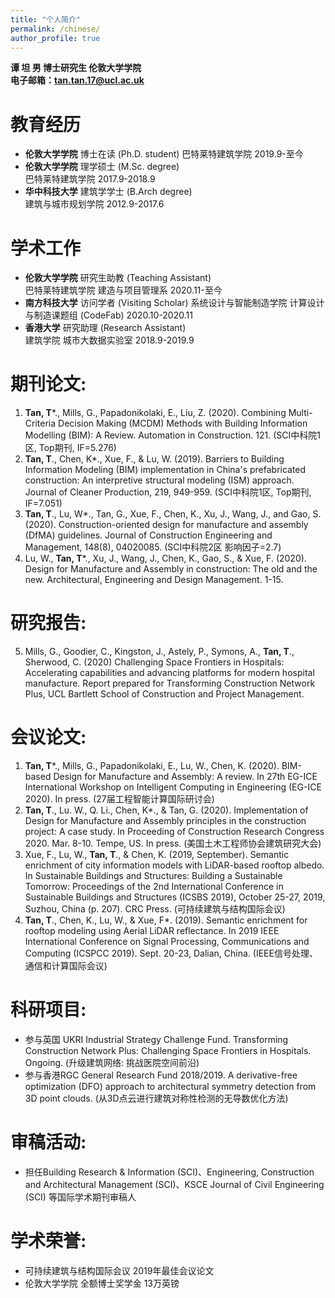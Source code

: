 ```yaml
---
title: "个人简介"
permalink: /chinese/
author_profile: true
---
```



**谭 坦 男 博士研究生 伦敦大学学院**  
**电子邮箱：tan.tan.17@ucl.ac.uk**

# 教育经历
* **伦敦大学学院** 博士在读 (Ph.D. student)
巴特莱特建筑学院 2019.9-至今<br>    
* **伦敦大学学院** 理学硕士 (M.Sc. degree)                                                                                     
巴特莱特建筑学院 2017.9-2018.9<br>
* **华中科技大学** 建筑学学士 (B.Arch degree)
<br>建筑与城市规划学院 2012.9-2017.6<br>                                                                                                                               

# 学术工作
* **伦敦大学学院** 研究生助教 (Teaching Assistant)                                                                                                                  
巴特莱特建筑学院 建造与项目管理系 2020.11-至今<br>    
* **南方科技大学** 访问学者 (Visiting Scholar)
系统设计与智能制造学院 计算设计与制造课题组 (CodeFab) 2020.10-2020.11<br>
* **香港大学** 研究助理 (Research Assistant)                                                                                                                     
建筑学院 城市大数据实验室 2018.9-2019.9<br>          

# 期刊论文: 
1.	**Tan, T***., Mills, G., Papadonikolaki, E., Liu, Z. (2020). Combining Multi-Criteria Decision Making (MCDM) Methods with Building Information Modelling (BIM): A Review. Automation in Construction. 121. (SCI中科院1区, Top期刊, IF=5.276)
2.	**Tan, T**., Chen, K*., Xue, F., & Lu, W. (2019). Barriers to Building Information Modeling (BIM) implementation in China's prefabricated construction: An interpretive structural modeling (ISM) approach. Journal of Cleaner Production, 219, 949-959. (SCI中科院1区, Top期刊, IF=7.051)
3.	**Tan, T**., Lu, W*., Tan, G., Xue, F., Chen, K., Xu, J., Wang, J., and Gao, S. (2020). Construction-oriented design for manufacture and assembly (DfMA) guidelines. Journal of Construction Engineering and Management, 148(8), 04020085. (SCI中科院2区 影响因子=2.7)
4.	Lu, W., **Tan, T***., Xu, J., Wang, J., Chen, K., Gao, S., & Xue, F. (2020). Design for Manufacture and Assembly in construction:  The old and the new. Architectural, Engineering and Design Management. 1-15.  

# 研究报告: 
5.	Mills, G., Goodier, C., Kingston, J., Astely, P., Symons, A., **Tan, T**., Sherwood, C. (2020) Challenging Space Frontiers in Hospitals: Accelerating capabilities and advancing platforms for modern hospital manufacture. Report prepared for Transforming Construction Network Plus, UCL Bartlett School of Construction and Project Management.

# 会议论文:
1.	**Tan, T***., Mills, G., Papadonikolaki, E., Lu, W., Chen, K. (2020). BIM-based Design for Manufacture and Assembly: A review. In 27th EG-ICE International Workshop on Intelligent Computing in Engineering (EG-ICE 2020). In press. (27届工程智能计算国际研讨会)
2.	**Tan, T**., Lu. W., Q. Li., Chen, K*., & Tan, G. (2020). Implementation of Design for Manufacture and Assembly principles in the construction project: A case study. In Proceeding of Construction Research Congress 2020. Mar. 8-10. Tempe, US. In press. (美国土木工程师协会建筑研究大会)
3.	Xue, F., Lu, W., **Tan, T**., & Chen, K. (2019, September). Semantic enrichment of city information models with LiDAR-based rooftop albedo. In Sustainable Buildings and Structures: Building a Sustainable Tomorrow: Proceedings of the 2nd International Conference in Sustainable Buildings and Structures (ICSBS 2019), October 25-27, 2019, Suzhou, China (p. 207). CRC Press. (可持续建筑与结构国际会议)
4.	**Tan, T**., Chen, K., Lu, W., & Xue, F*. (2019). Semantic enrichment for rooftop modeling using Aerial LiDAR reflectance. In 2019 IEEE International Conference on Signal Processing, Communications and Computing (ICSPCC 2019). Sept. 20-23, Dalian, China. (IEEE信号处理、通信和计算国际会议)

# 科研项目:
* 	参与英国 UKRI Industrial Strategy Challenge Fund. Transforming Construction Network Plus: Challenging Space Frontiers in Hospitals. Ongoing. (升级建筑网络: 挑战医院空间前沿)       
* 	参与香港RGC General Research Fund 2018/2019. A derivative-free optimization (DFO) approach to architectural symmetry detection from 3D point clouds. (从3D点云进行建筑对称性检测的无导数优化方法)        

# 审稿活动:
* 	担任Building Research & Information (SCI)、Engineering, Construction and Architectural Management (SCI)、KSCE Journal of Civil Engineering (SCI) 等国际学术期刊审稿人

# 学术荣誉:
* 	可持续建筑与结构国际会议 2019年最佳会议论文<br>
* 	伦敦大学学院 全额博士奖学金 13万英镑
